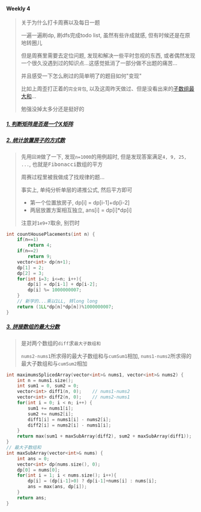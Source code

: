 #### Weekly 4

> 关于为什么打卡周赛以及每日一题
> 
> 一遍一遍刷dp, 刷dfs完成todo list, 虽然有些许成就感, 但有时候还是在原地转圈儿
> 
> 但是周赛里需要去定位问题, 发现和解决一些平时忽视的东西, 或者偶然发现一个很久没遇到过的知识点...这感觉抵消了一部分做不出题的痛苦...
> 
> 并且感受一下怎么刷过的简单明了的题目如何"变现"
> 
> 比如上周歪打正着的`完全背包`, 以及这周昨天做过、但是没看出来的[子数组最大和](../workspace/53.%E6%9C%80%E5%A4%A7%E5%AD%90%E6%95%B0%E7%BB%84%E5%92%8C.cpp)...
> 
> 勉强没掉太多分还是挺好的


##### [1. 判断矩阵是否是一个X矩阵](https://leetcode.cn/problems/check-if-matrix-is-x-matrix/)


##### [2. 统计放置房子的方式数](https://leetcode.cn/problems/count-number-of-ways-to-place-houses/)

> 先用`回溯`做了一下, 发现`n=1000`的用例超时, 但是发现答案满足`4, 9, 25, ...`, 也就是<kbd>Fibonacci数组的平方</kbd>
> 
> 周赛过程里被我做成了找规律的题...
> 
> 事实上, 单纯分析单层的递推公式, 然后平方即可
>  - 第一个位置放房子, dp[i] = dp[i-1]+dp[i-2]
>  - 两层放置方案相互独立, ans[i] = dp[i]*dp[i]
> 
> 注意对`1e9+7`取余, 别罚时

```CPP
int countHousePlacements(int n) {
    if(n==1)
        return 4;
    if(n==2)
        return 9;
    vector<int> dp(n+1);
    dp[1] = 2;
    dp[2] = 3;
    for(int i=3; i<=n; i++){
        dp[i] = dp[i-1] + dp[i-2];
        dp[i] %= 1000000007;
    }
    // 新学的...乘以1LL, 转long long
    return (1LL*dp[n]*dp[n])%1000000007;
}
```

##### [3. 拼接数组的最大分数](https://leetcode.cn/problems/maximum-score-of-spliced-array/)
> 是对两个数组的`diff`求`最大子数组和`
> 
> `nums2-nums1`所求得的最大子数组和与`cumSum1`相加, `nums1-nums2`所求得的最大子数组和与`cumSum2`相加

```CPP
int maximumsSplicedArray(vector<int>& nums1, vector<int>& nums2) {
    int n = nums1.size();
    int sum1 = 0, sum2 = 0;
    vector<int> diff1(n, 0);    // nums1-nums2
    vector<int> diff2(n, 0);    // nums2-nums1
    for(int i = 0; i < n; i++) {
        sum1 += nums1[i];
        sum2 += nums2[i];
        diff1[i] = nums1[i] - nums2[i];
        diff2[i] = nums2[i] - nums1[i];
    }
    return max(sum1 + maxSubArray(diff2), sum2 + maxSubArray(diff1));
}
// 最大子数组和
int maxSubArray(vector<int>& nums) {
    int ans = 0;
    vector<int> dp(nums.size(), 0);
    dp[0] = nums[0];
    for(int i = 1; i < nums.size(); i++){
        dp[i] = (dp[i-1]>0) ? dp[i-1]+nums[i] : nums[i];
        ans = max(ans, dp[i]);
    }
    return ans;
}
```
